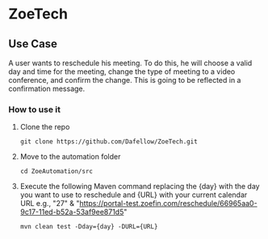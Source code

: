 # ZoeTech
## Use Case
A user wants to reschedule his meeting. To do this, he will choose a valid day and time for the meeting, change the type of meeting to a video conference, and confirm the change. This is going to be reflected in a confirmation message.
### How to use it

1. Clone the repo
   ```shell
   git clone https://github.com/Dafellow/ZoeTech.git
   ```
2. Move to the automation folder
   ```shell
   cd ZoeAutomation/src
   ```
3. Execute the following Maven command replacing the {day} with the day you want to use to reschedule and {URL} with your current calendar URL e.g.,
"27" & "https://portal-test.zoefin.com/reschedule/66965aa0-9c17-11ed-b52a-53af9ee871d5"
   ```shell
   mvn clean test -Dday={day} -DURL={URL}
   ```